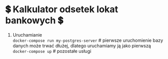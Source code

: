 # :heavy_dollar_sign: Kalkulator odsetek lokat bankowych :heavy_dollar_sign:
1. Uruchamianie <br />
```docker-compose run my-postgres-server``` # pierwsze uruchomienie bazy danych może trwać dłużej, dlatego uruchamiamy ją jako pierwszą <br /> 
```docker-compose up``` # pozostałe usługi

